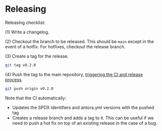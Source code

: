 # Releasing

Releasing checklist:

(1) Write a changelog.

(2) Checkout the branch to be released. This should be `main` except in the event of a hotfix. For hotfixes, checkout the release branch.

(3) Create a tag for the release.

```sh
git tag v0.2.0
```

(4) Push the tag to the main repository, [triggering the CI and release process](https://github.com/OpenZeppelin/cairo-contracts/blob/b27101eb826fae73f49751fa384c2a0ff3377af2/.github/workflows/python-app.yml#L60).

```sh
git push origin v0.2.0
```

Note that the CI automatically:

- Updates the SPDX identifiers and antora.yml versions with the pushed tag
- Creates a release branch and adds a tag to it. This can be useful if we need to push a hot fix on top of an existing release in the case of a bug.

